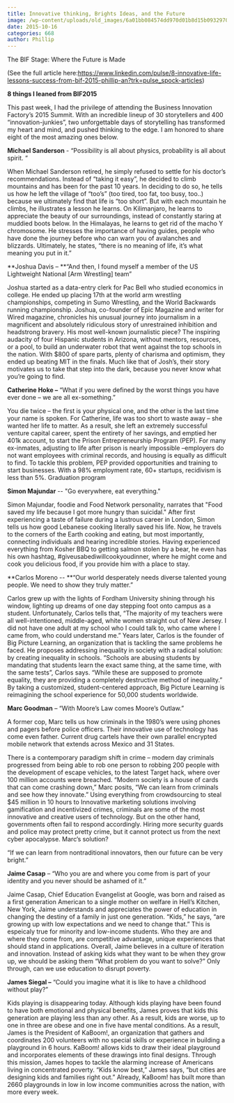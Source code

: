```yaml
---
title: Innovative thinking, Brights Ideas, and the Future
image: /wp-content/uploads/old_images/6a01bb084574dd970d01b8d15b0932970c-pi.jpg
date: 2015-10-16
categories: 668
author: Phillip
---
```


The BIF Stage: Where the Future is Made



(See the full article here:https://www.linkedin.com/pulse/8-innovative-life-lessons-success-from-bif-2015-phillip-an?trk=pulse_spock-articles)

**8 things I leaned from BIF2015**

This past week, I had the privilege of attending the Business Innovation Factory’s 2015 Summit. With an incredible lineup of 30 storytellers and 400 “innovation-junkies”, two unforgettable days of storytelling has transformed my heart and mind, and pushed thinking to the edge. I am honored to share eight of the most amazing ones below.

**Michael Sanderson** - “Possibility is all about physics, probability is all about spirit. “

When Michael Sanderson retired, he simply refused to settle for his doctor’s recommendations. Instead of “taking it easy”, he decided to climb mountains and has been for the past 10 years. In deciding to do so, he tells us how he left the village of “too’s” (too tired, too fat, too busy, too..) because we ultimately find that life is “too short”. But with each mountain he climbs, he illustrates a lesson he learns. On Kilimanjaro, he learns to appreciate the beauty of our surroundings, instead of constantly staring at muddied boots below. In the Himalayas, he learns to get rid of the macho Y chromosome. He stresses the importance of having guides, people who have done the journey before who can warn you of avalanches and blizzards. Ultimately, he states, “there is no meaning of life, it’s what meaning you put in it.”

**Joshua Davis – **“And then, I found myself a member of the US Lightweight National [Arm Wrestling] team”

Joshua started as a data-entry clerk for Pac Bell who studied economics in college. He ended up placing 17th at the world arm wrestling championships, competing in Sumo Wrestling, and the World Backwards running championship. Joshua, co-founder of Epic Magazine and writer for Wired magazine, chronicles his unusual journey into journalism in a magnificent and absolutely ridiculous story of unrestrained inhibition and headstrong bravery. His most well-known journalistic piece? The inspiring audacity of four Hispanic students in Arizona, without mentors, resources, or a pool, to build an underwater robot that went against the top schools in the nation. With $800 of spare parts, plenty of charisma and optimism, they ended up beating MIT in the finals. Much like that of Josh’s, their story motivates us to take that step into the dark, because you never know what you’re going to find.

**Catherine Hoke –** “What if you were defined by the worst things you have ever done – we are all ex-something.”

You die twice – the first is your physical one, and the other is the last time your name is spoken. For Catherine, life was too short to waste away – she wanted her life to matter. As a result, she left an extremely successful venture capital career, spent the entirety of her savings, and emptied her 401k account, to start the Prison Entrepreneurship Program (PEP). For many ex-inmates, adjusting to life after prison is nearly impossible –employers do not want employees with criminal records, and housing is equally as difficult to find. To tackle this problem, PEP provided opportunities and training to start businesses. With a 98% employment rate, 60+ startups, recidivism is less than 5%. Graduation program

**Simon Majundar** -- "Go everywhere, eat everything."

Simon Majundar, foodie and Food Network personality, narrates that "Food saved my life because I got more hungry than suicidal." After first experiencing a taste of failure during a lustrous career in London, Simon tells us how good Lebanese cooking literally saved his life. Now, he travels to the corners of the Earth cooking and eating, but most importantly, connecting individuals and hearing incredible stories. Having experienced everything from Kosher BBQ to getting salmon stolen by a bear, he even has his own hashtag, #giveusabediwillcookyoudinner, where he might come and cook you delicious food, if you provide him with a place to stay.

**Carlos Moreno -- **“Our world desperately needs diverse talented young people. We need to show they truly matter.”

Carlos grew up with the lights of Fordham University shining through his window, lighting up dreams of one day stepping foot onto campus as a student. Unfortunately, Carlos tells that, “The majority of my teachers were all well-intentioned, middle-aged, white women straight out of New Jersey. I did not have one adult at my school who I could talk to, who came where I came from, who could understand me.” Years later, Carlos is the founder of Big Picture Learning, an organization that is tackling the same problems he faced. He proposes addressing inequality in society with a radical solution: by creating inequality in schools. “Schools are abusing students by mandating that students learn the exact same thing, at the same time, with the same tests”, Carlos says. “While these are supposed to promote equality, they are providing a completely destructive method of inequality.” By taking a customized, student-centered approach, Big Picture Learning is reimagining the school experience for 50,000 students worldwide.

**Marc Goodman** – “With Moore’s Law comes Moore’s Outlaw.”

A former cop, Marc tells us how criminals in the 1980’s were using phones and pagers before police officers. Their innovative use of technology has come even father. Current drug cartels have their own parallel encrypted mobile network that extends across Mexico and 31 States.

There is a contemporary paradigm shift in crime – modern day criminals progressed from being able to rob one person to robbing 200 people with the development of escape vehicles, to the latest Target hack, where over 100 million accounts were breached. “Modern society is a house of cards that can come crashing down,” Marc posits, “We can learn from criminals and see how they innovate.” Using everything from crowdsourcing to steal $45 million in 10 hours to Innovative marketing solutions involving gamification and incentivized crimes, criminals are some of the most innovative and creative users of technology. But on the other hand, governments often fail to respond accordingly. Hiring more security guards and police may protect pretty crime, but it cannot protect us from the next cyber apocalypse. Marc’s solution?

“If we can learn from nontraditional innovators, then our future can be very bright.”

**Jaime Casap** – “Who you are and where you come from is part of your identity and you never should be ashamed of it.”

Jaime Casap, Chief Education Evangelist at Google, was born and raised as a first generation American to a single mother on welfare in Hell’s Kitchen, New York, Jaime understands and appreciates the power of education in changing the destiny of a family in just one generation. “Kids,” he says, “are growing up with low expectations and we need to change that.” This is espeicaly true for minority and low-income students. Who they are and where they come from, are competitive advantage, unique experiences that should stand in applications. Overall, Jaime believes in a culture of iteration and innovation. Instead of asking kids what they want to be when they grow up, we should be asking them “What problem do you want to solve?” Only through, can we use education to disrupt poverty.

**James Siegal –** “Could you imagine what it is like to have a childhood without play?”

Kids playing is disappearing today. Although kids playing have been found to have both emotional and physical benefits, James proves that kids this generation are playing less than any other. As a result, kids are worse, up to one in three are obese and one in five have mental conditions. As a result, James is the President of KaBoom!, an organization that gathers and coordinates 200 volunteers with no special skills or experience in building a playground in 6 hours. KaBoom! allows kids to draw their ideal playground and incorporates elements of these drawings into final designs. Through this mission, James hopes to tackle the alarming increase of Americans living in concentrated poverty. “Kids know best,” James says, “but cities are designing kids and families right out.” Already, KaBoom! has built more than 2660 playgrounds in low in low income communities across the nation, with more every week.







